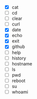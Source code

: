 - [x] cat
- [ ] cd
- [ ] clear
- [ ] curl
- [x] date
- [x] echo
- [x] exit
- [x] github
- [ ] help
- [ ] history
- [ ] hostname
- [ ] ls
- [ ] pwd
- [ ] reboot
- [ ] su
- [ ] whoami
